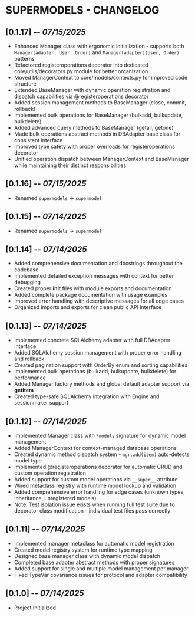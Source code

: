 # SUPERMODELS - CHANGELOG

## [0.1.17] -- *07/15/2025*
* Enhanced Manager class with ergonomic initialization - supports both `Manager(adapter, User, Order)` and `Manager(adapter)(User, Order)` patterns
* Refactored registeroperations decorator into dedicated core/utils/decorators.py module for better organization
* Moved ManagerContext to core/models/contexts.py for improved code structure
* Extended BaseManager with dynamic operation registration and dispatch capabilities via @registeroperations decorator
* Added session management methods to BaseManager (close, commit, rollback)
* Implemented bulk operations for BaseManager (bulkadd, bulkupdate, bulkdelete)
* Added advanced query methods to BaseManager (getall, getone)
* Made bulk operations abstract methods in DBAdapter base class for consistent interface
* Improved type safety with proper overloads for registeroperations decorator
* Unified operation dispatch between ManagerContext and BaseManager while maintaining their distinct responsibilities

## [0.1.16] -- *07/15/2025*
* Renamed `supermodels` -> `supermodel`

## [0.1.15] -- *07/14/2025*
* Renamed `supermodels` -> `supermodel`

## [0.1.14] -- *07/14/2025*
* Added comprehensive documentation and docstrings throughout the codebase
* Implemented detailed exception messages with context for better debugging
* Created proper __init__ files with module exports and documentation
* Added complete package documentation with usage examples
* Improved error handling with descriptive messages for all edge cases
* Organized imports and exports for clean public API interface

## [0.1.13] -- *07/14/2025*
* Implemented concrete SQLAlchemy adapter with full DBAdapter interface
* Added SQLAlchemy session management with proper error handling and rollback
* Created pagination support with OrderBy enum and sorting capabilities
* Implemented bulk operations (bulkadd, bulkupdate, bulkdelete) for performance
* Added Manager factory methods and global default adapter support via __getitem__
* Created type-safe SQLAlchemy integration with Engine and sessionmaker support

## [0.1.12] -- *07/14/2025*
* Implemented Manager class with `*models` signature for dynamic model management
* Added ManagerContext for context-managed database operations
* Created dynamic method dispatch system - `mgr.add(item)` auto-detects model type
* Implemented @registeroperations decorator for automatic CRUD and custom operation registration
* Added support for custom model operations via `__super__` attribute
* Wired metaclass registry with runtime model lookup and validation
* Added comprehensive error handling for edge cases (unknown types, inheritance, unregistered models)
* Note: Test isolation issue exists when running full test suite due to decorator class modification - individual test files pass correctly

## [0.1.11] -- *07/14/2025*
* Implemented manager metaclass for automatic model registration
* Created model registry system for runtime type mapping
* Designed base manager class with dynamic model dispatch
* Completed base adapter abstract methods with proper signatures
* Added support for single and multiple model management per manager
* Fixed TypeVar covariance issues for protocol and adapter compatibility

## [0.1.0] -- *07/14/2025*
* Project Initialized
